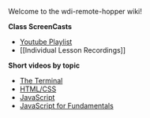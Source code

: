 Welcome to the wdi-remote-hopper wiki!

**Class ScreenCasts**
* [Youtube Playlist](https://www.youtube.com/playlist?list=PLdnONIhPScSQpI0eP1xOadFFufLoe4ZAZ)
* [[Individual Lesson Recordings]]

**Short videos by topic**
* [The Terminal](https://www.youtube.com/playlist?list=PLdnONIhPScSToZztXRHyKZTQEsE30luMx)
* [HTML/CSS](https://www.youtube.com/playlist?list=PLdnONIhPScST0Vy4LrIZiYKpFNoxgyH7J)
* [JavaScript](https://www.youtube.com/playlist?list=PLw1xVKFboueks5UMLogE01mdThRU577oa)
* [JavaScript for Fundamentals](https://www.youtube.com/playlist?list=PLw1xVKFbouem3dTQpZi645Z3NMVpMeBud)